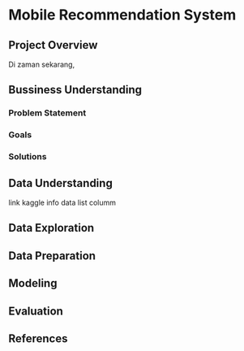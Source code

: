 # Mobile Recommendation System
## Project Overview
Di zaman sekarang, 
## Bussiness Understanding
### Problem Statement
### Goals
### Solutions
## Data Understanding
link kaggle
info data
list columm
## Data Exploration
## Data Preparation
## Modeling
## Evaluation
## References
